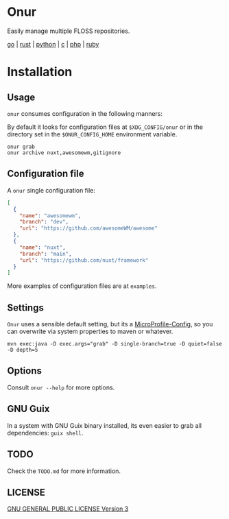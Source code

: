 <!--
Onur is free software: you can redistribute it and/or modify
it under the terms of the GNU General Public License as published by
the Free Software Foundation, either version 3 of the License, or
(at your option) any later version.

Onur is distributed in the hope that it will be useful,
but WITHOUT ANY WARRANTY; without even the implied warranty of
MERCHANTABILITY or FITNESS FOR A PARTICULAR PURPOSE.  See the
GNU General Public License for more details.

You should have received a copy of the GNU General Public License
along with Onur. If not, see <https://www.gnu.org/licenses/>.
-->

# Onur

Easily manage multiple FLOSS repositories.

[go](https://github.com/easbarba/qas-go) | [rust](https://github.com/easbarba/onur-rust) | [python](https://github.com/easbarba/onur-python) | [c](https://github.com/easbarba/onur-c) | [php](https://github.com/easbarba/onur-php) | [ruby](https://github.com/easbarba/qas-ruby)

# Installation

## Usage

`onur` consumes configuration in the following manners:

By default it looks for configuration files at `$XDG_CONFIG/onur` or in the
directory set in the `$ONUR_CONFIG_HOME` environment variable.

```shell
onur grab
onur archive nuxt,awesomewm,gitignore
```

## Configuration file

A `onur` single configuration file:

```json
[
  {
    "name": "awesomewm",
    "branch": "dev",
    "url": "https://github.com/awesomeWM/awesome"
  },
  {
    "name": "nuxt",
    "branch": "main",
    "url": "https://github.com/nuxt/framework"
  }
]
```

More examples of configuration files are at `examples`.

## Settings

`Onur` uses a sensible default setting, but its a
[MicroProfile-Config](https://microprofile.io/specifications/microprofile-config), so you can overwrite via system properties to maven or whatever.

`mvn exec:java -D exec.args="grab" -D single-branch=true -D quiet=false -D depth=5`

## Options

Consult `onur --help` for more options.

## GNU Guix

In a system with GNU Guix binary installed, its even easier to grab all
dependencies: `guix shell`.

## TODO

Check the `TODO.md` for more information.

## LICENSE

[GNU GENERAL PUBLIC LICENSE Version 3](https://www.gnu.org/licenses/gpl-3.0.en.html)
